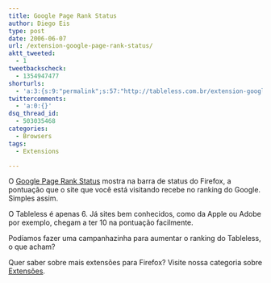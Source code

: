 ```yaml
---
title: Google Page Rank Status
author: Diego Eis
type: post
date: 2006-06-07
url: /extension-google-page-rank-status/
aktt_tweeted:
  - 1
tweetbackscheck:
  - 1354947477
shorturls:
  - 'a:3:{s:9:"permalink";s:57:"http://tableless.com.br/extension-google-page-rank-status";s:7:"tinyurl";s:26:"http://tinyurl.com/3tdcrct";s:4:"isgd";s:19:"http://is.gd/e3lZZ2";}'
twittercomments:
  - 'a:0:{}'
dsq_thread_id:
  - 503035468
categories:
  - Browsers
tags:
  - Extensions

---
```

O [Google Page Rank Status][1] mostra na barra de status do Firefox, a pontuação que o site que você está visitando recebe no ranking do Google. Simples assim.

O Tableless é apenas 6. Já sites bem conhecidos, como da Apple ou Adobe por exemplo, chegam a ter 10 na pontuação facilmente.<!--more-->


  
Podíamos fazer uma campanhazinha para aumentar o ranking do Tableless, o que acham?

Quer saber sobre mais extensões para Firefox? Visite nossa categoria sobre [Extensões][2].

 [1]: http://www.tapouillo.com/firefox_extension/
 [2]: http://tableless.com.br/categorias/extensions/